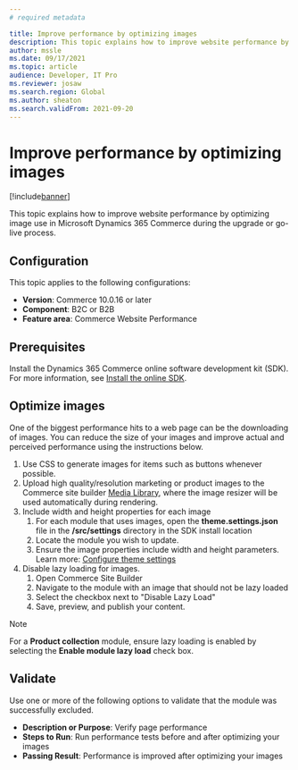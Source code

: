 ```yaml
---
# required metadata

title: Improve performance by optimizing images
description: This topic explains how to improve website performance by optimizing image use in Microsoft Dynamics 365 Commerce.
author: mssle
ms.date: 09/17/2021
ms.topic: article
audience: Developer, IT Pro
ms.reviewer: josaw
ms.search.region: Global
ms.author: sheaton
ms.search.validFrom: 2021-09-20
---
```


# Improve performance by optimizing images

[!include[banner](../includes/banner.md)]

This topic explains how to improve website performance by optimizing image use in Microsoft Dynamics 365 Commerce during the upgrade or go-live process. 

## Configuration
This topic applies to the following configurations: 

- **Version**: Commerce 10.0.16 or later
- **Component**: B2C or B2B 
- **Feature area**: Commerce Website Performance

## Prerequisites

Install the Dynamics 365 Commerce online software development kit (SDK). For more information, see [Install the online SDK](../dev-itpro/ecommerce-platform-sdk.md).

## Optimize images

One of the biggest performance hits to a web page can be the downloading of images. You can reduce the size of your images and improve actual and perceived performance using the instructions below.

1. Use CSS to generate images for items such as buttons whenever possible.
2. Upload high quality/resolution marketing or product images to the Commerce site builder [Media Library](../dam-overview.md), where the image resizer will be used automatically during rendering.
3. Include width and height properties for each image
    1. For each module that uses images, open the **theme.settings.json** file in the **/src/settings** directory in the SDK install location
    2. Locate the module you wish to update. 
    3. Ensure the image properties include width and height parameters. Learn more: [Configure theme settings](../e-commerce-extensibility/configure-theme-settings.md)
4. Disable lazy loading for images. 
    1. Open Commerce Site Builder
    2. Navigate to the module with an image that should not be lazy loaded
    3. Select the checkbox next to "Disable Lazy Load"
    4. Save, preview, and publish your content.

> [!NOTE]
> For a **Product collection** module, ensure lazy loading is enabled by selecting the **Enable module lazy load** check box.
## Validate 

Use one or more of the following options to validate that the module was successfully excluded.

- **Description or Purpose**: Verify page performance
- **Steps to Run**:  Run performance tests before and after optimizing your images
- **Passing Result**: Performance is improved after optimizing your images
  
